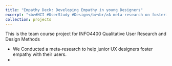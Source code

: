 ```yaml
---
title: "Empathy Deck: Developing Empathy in young Designers"
excerpt: "<b>#HCI #UserStudy #Design</b><br/>A meta-research on fostering empathy-building during direct in-person interactions between designers and participants<br/><img src='/images/EmpathyPoster.jpg' width='200' height='150'>"
collection: projects
---
```


This is the team course project for INFO4400 Qualitative User Research and Design Methods
- We Conducted a meta-research to help junior UX designers foster empathy with their users.
- 
